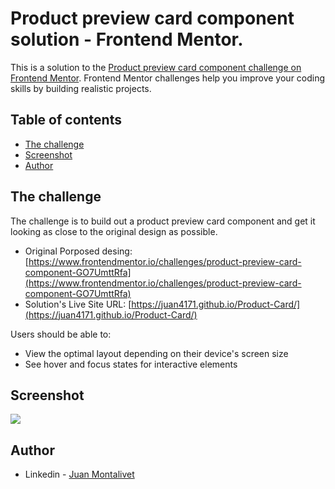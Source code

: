 # Product preview card component solution - Frontend Mentor.

This is a solution to the [Product preview card component challenge on Frontend Mentor](https://www.frontendmentor.io/challenges/product-preview-card-component-GO7UmttRfa). Frontend Mentor challenges help you improve your coding skills by building realistic projects. 

## Table of contents

- [The challenge](#the-challenge)
- [Screenshot](#screenshot)
- [Author](#author)

## The challenge
The challenge is to build out a product preview card component and get it looking as close to the original design as possible.

- Original Porposed desing: [https://www.frontendmentor.io/challenges/product-preview-card-component-GO7UmttRfa](https://www.frontendmentor.io/challenges/product-preview-card-component-GO7UmttRfa)
- Solution's Live Site URL: [https://juan4171.github.io/Product-Card/](https://juan4171.github.io/Product-Card/)

Users should be able to:
- View the optimal layout depending on their device's screen size
- See hover and focus states for interactive elements

## Screenshot

![](./screenshot.jpg)

## Author

- Linkedin - [Juan Montalivet](https://www.linkedin.com/in/juan-montalivet/)